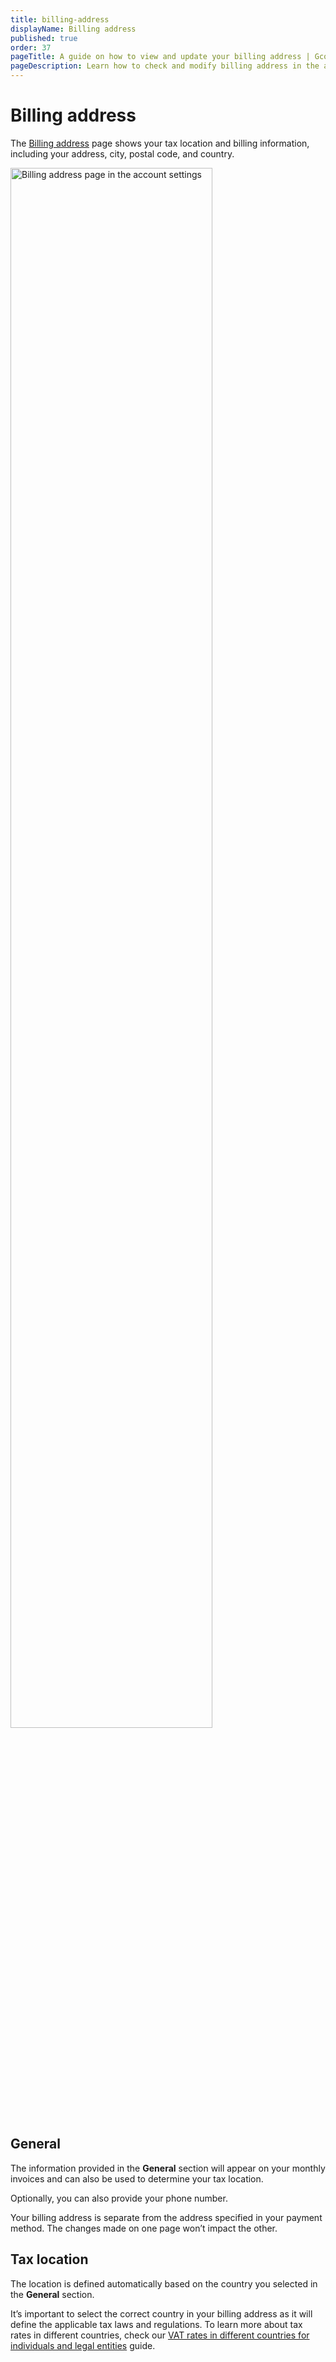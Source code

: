 ```yaml
---
title: billing-address
displayName: Billing address
published: true
order: 37
pageTitle: A guide on how to view and update your billing address | Gcore
pageDescription: Learn how to check and modify billing address in the account settings.
---
```

# Billing address

The <a href="https://portal.gcore.com/accounts/billing/address" target="_blank">Billing address</a> page shows your tax location and billing information, including your address, city, postal code, and country. 

<img src="https://assets.gcore.pro/docs/account-settings/billing/billing-address/billing-address-page.png" alt="Billing address page in the account settings" width="80%">

## General

The information provided in the **General** section will appear on your monthly invoices and can also be used to determine your tax location. 

Optionally, you can also provide your phone number.

<alert-element type="info" title="Info">
 
Your billing address is separate from the address specified in your payment method. The changes made on one page won’t impact the other. 
 
</alert-element>

## Tax location 

The location is defined automatically based on the country you selected in the **General** section. 

It’s important to select the correct country in your billing address as it will define the applicable tax laws and regulations. To learn more about tax rates in different countries, check our <a href="https://gcore.com/docs/account-settings/billing/vat-rates-in-different-countries-for-an-individual-and-legal-entity#for-eu-countries" target="_blank">VAT rates in different countries for individuals and legal entities</a> guide. 